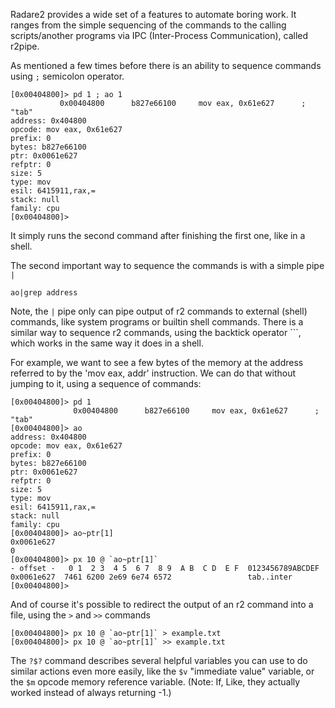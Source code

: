Radare2 provides a wide set of a features to automate boring work.
It ranges from the simple sequencing of the commands to the calling
scripts/another programs via IPC (Inter-Process Communication), called r2pipe.

As mentioned a few times before there is an ability to sequence commands
using `;` semicolon operator.
```
[0x00404800]> pd 1 ; ao 1
           0x00404800      b827e66100     mov eax, 0x61e627      ; "tab"
address: 0x404800
opcode: mov eax, 0x61e627
prefix: 0
bytes: b827e66100
ptr: 0x0061e627
refptr: 0
size: 5
type: mov
esil: 6415911,rax,=
stack: null
family: cpu
[0x00404800]>
```
It simply runs the second command after finishing the first one, like in a shell.

The second important way to sequence the commands is with a simple pipe `|`
```
ao|grep address
```
Note, the `|` pipe only can pipe output of r2 commands to external (shell)
commands, like system programs or builtin shell commands.
There is a similar way to sequence r2 commands, using the backtick operator `\``,
which works in the same way it does in a shell.

For example, we want to see a few bytes of the memory at the address referred to
by the 'mov eax, addr' instruction. We can do that without jumping to it, using
a sequence of commands:
```
[0x00404800]> pd 1
              0x00404800      b827e66100     mov eax, 0x61e627      ; "tab"
[0x00404800]> ao
address: 0x404800
opcode: mov eax, 0x61e627
prefix: 0
bytes: b827e66100
ptr: 0x0061e627
refptr: 0
size: 5
type: mov
esil: 6415911,rax,=
stack: null
family: cpu
[0x00404800]> ao~ptr[1]
0x0061e627
0
[0x00404800]> px 10 @ `ao~ptr[1]`
- offset -   0 1  2 3  4 5  6 7  8 9  A B  C D  E F  0123456789ABCDEF
0x0061e627  7461 6200 2e69 6e74 6572                 tab..inter
[0x00404800]>
```
And of course it's possible to redirect the output of an r2 command into a file, using the `>` and `>>`
commands
```
[0x00404800]> px 10 @ `ao~ptr[1]` > example.txt
[0x00404800]> px 10 @ `ao~ptr[1]` >> example.txt
```

The `?$?` command describes several helpful variables you can use to do similar actions even more
easily, like the `$v` "immediate value" variable, or the `$m` opcode memory reference variable.
(Note: If, Like, they actually worked instead of always returning -1.)

